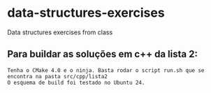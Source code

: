 # data-structures-exercises
Data structures exercises from class

## Para buildar as soluções em c++ da lista 2:
    Tenha o CMake 4.0 e o ninja. Basta rodar o script run.sh que se encontra na pasta src/cpp/lista2 
    O esquema de build foi testado no Ubuntu 24.
